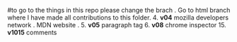 #to go to the things in this repo please change the brach . Go to html branch where I have made all contributions to this folder. 4. **v04** mozilla developers network . MDN website . 5. **v05** paragraph tag 6. **v08** chrome inspector 15. **v1015** comments
